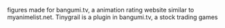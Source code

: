 figures made for bangumi.tv, a animation rating website similar to myanimelist.net.
Tinygrail is a plugin in bangumi.tv, a stock trading games
